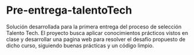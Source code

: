 # Pre-entrega-talentoTech
Solución desarrollada para la primera entrega del proceso de selección Talento Tech. El proyecto busca aplicar conocimientos prácticos vistos en clase y desarrollar una pagina web para resolver el desafío propuesto de dicho curso, siguiendo buenas prácticas y un código limpio.
